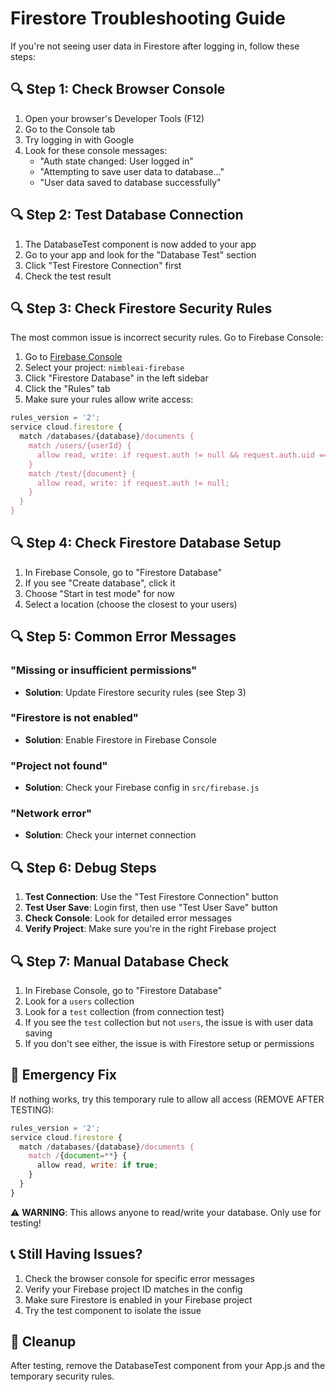 # Firestore Troubleshooting Guide

If you're not seeing user data in Firestore after logging in, follow these steps:

## 🔍 Step 1: Check Browser Console

1. Open your browser's Developer Tools (F12)
2. Go to the Console tab
3. Try logging in with Google
4. Look for these console messages:
   - "Auth state changed: User logged in"
   - "Attempting to save user data to database..."
   - "User data saved to database successfully"

## 🔍 Step 2: Test Database Connection

1. The DatabaseTest component is now added to your app
2. Go to your app and look for the "Database Test" section
3. Click "Test Firestore Connection" first
4. Check the test result

## 🔍 Step 3: Check Firestore Security Rules

The most common issue is incorrect security rules. Go to Firebase Console:

1. Go to [Firebase Console](https://console.firebase.google.com/)
2. Select your project: `nimbleai-firebase`
3. Click "Firestore Database" in the left sidebar
4. Click the "Rules" tab
5. Make sure your rules allow write access:

```javascript
rules_version = '2';
service cloud.firestore {
  match /databases/{database}/documents {
    match /users/{userId} {
      allow read, write: if request.auth != null && request.auth.uid == userId;
    }
    match /test/{document} {
      allow read, write: if request.auth != null;
    }
  }
}
```

## 🔍 Step 4: Check Firestore Database Setup

1. In Firebase Console, go to "Firestore Database"
2. If you see "Create database", click it
3. Choose "Start in test mode" for now
4. Select a location (choose the closest to your users)

## 🔍 Step 5: Common Error Messages

### "Missing or insufficient permissions"
- **Solution**: Update Firestore security rules (see Step 3)

### "Firestore is not enabled"
- **Solution**: Enable Firestore in Firebase Console

### "Project not found"
- **Solution**: Check your Firebase config in `src/firebase.js`

### "Network error"
- **Solution**: Check your internet connection

## 🔍 Step 6: Debug Steps

1. **Test Connection**: Use the "Test Firestore Connection" button
2. **Test User Save**: Login first, then use "Test User Save" button
3. **Check Console**: Look for detailed error messages
4. **Verify Project**: Make sure you're in the right Firebase project

## 🔍 Step 7: Manual Database Check

1. In Firebase Console, go to "Firestore Database"
2. Look for a `users` collection
3. Look for a `test` collection (from connection test)
4. If you see the `test` collection but not `users`, the issue is with user data saving
5. If you don't see either, the issue is with Firestore setup or permissions

## 🚨 Emergency Fix

If nothing works, try this temporary rule to allow all access (REMOVE AFTER TESTING):

```javascript
rules_version = '2';
service cloud.firestore {
  match /databases/{database}/documents {
    match /{document=**} {
      allow read, write: if true;
    }
  }
}
```

⚠️ **WARNING**: This allows anyone to read/write your database. Only use for testing!

## 📞 Still Having Issues?

1. Check the browser console for specific error messages
2. Verify your Firebase project ID matches in the config
3. Make sure Firestore is enabled in your Firebase project
4. Try the test component to isolate the issue

## 🧹 Cleanup

After testing, remove the DatabaseTest component from your App.js and the temporary security rules. 